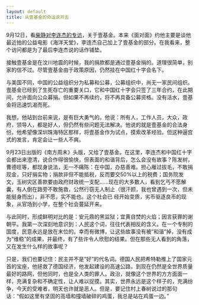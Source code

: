 ```yaml
---
layout: default
title: 从壹基金的命运说开去
---
```

9月12日，看[柴静对李连杰的专访](http://www.tudou.com/programs/view/MHpx2uLLex0/)，关于壹基金。本来《面对面》约他主要是谈他最近拍的公益电影《海洋天堂》，李连杰自己加上了壹基金的部分。在我看来，整个访问都是为了最后李连杰说的话作铺垫。

接触壹基金是在汶川地震的时候，我的捐款都是通过壹基金捐的。道理很简单，别家的信不过。尽管壹基金由于政策原因，仍然挂在中国红十字会名下。

与美国不同，中国的公益组织分为私募和公募，公募组织中，尚无一家民间组织。壹基金已经到了生死存亡的重要关口，它和中国红十字会只签了三年合约，在此期间，允许面向公众募捐。但如果不再续约，将不再具备公募资格。没有活水，壹基金将迅速饥渴而死。

我想，他站到台前来说，是有巨大勇气的。他说：所有人，工作人员，大众，政府，领导人，都是好人，但仍然有些问题无法解决。他说的就是壹基金的合法身份。他希望像深圳珠海特区那样，将壹基金作为试点，摸索改革经验。但这种逼宫式的发言，肯定会让一些人不爽。

9月23日出版的《南方周末》头版，又给了壹基金。在这里，李连杰和中国红十字会都出来澄清，说合作得很愉快，但表面的和谐背后，怎么会没有故事？陈发树，曹德旺等，都现身说法，无一不痛陈：在中国，办慈善难。担心雁过拔毛，不敢捐现金，只好捐实物；捐款非但不能抵税，反而要交50%以上的税费；国务院发文，玉树灾区善款要由政府财政统一支配……现在的大多数人，看到乞丐不愿解囊，有人倒在路旁不敢施救，公然行窃无人制止（很汗颜，我也曾遇到一次，但未能挺身而出），非不愿，实不能也。这个社会已 经开始变质，劣币驱逐良币的现象，从官场到小学，在整个社会蔓延开来。

与此同时，形成鲜明对比的是：安元鼎的黑监狱；宜黄自焚的火焰；因言获罪的谢朝平。我第一次深刻地意识到：人民这个词，往往代表相反的含义。在一个专制的国度，民意永远是放在末位的。幸而有微博，让这些故事没有被“和谐”掉，没有成为“维稳”的成果，并最终，有了些许令人欣慰的结果。但在那些无人看到的角落，又在发生什么样的故事呢？

只是，我们也要记住：民主并不是“好”的代名词。德国人民把希特勒推上了国家元首的宝座，他拯救了德国经济，他发起建设的高速公路，到现在仍然是全世界质量最好的路网，但他同时，也是全人类的罪人。政治，就像这个世界的方方面面一样，充满复杂和不确定性，让人难以捉摸。其实，世界永远是这个样子的，充满纷争，今天的受难者，明天也许就是恶人。但是，要记住村上春树说过的那句话：“假如这里有坚固的高墙和撞墙破碎的鸡蛋，我总是站在鸡蛋一边。”


